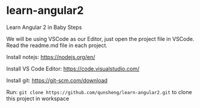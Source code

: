 # learn-angular2
Learn Angular 2 in Baby Steps

We will be using VSCode as our Editor, just open the project file in VSCode. Read the readme.md file in each project.

Install notejs: https://nodejs.org/en/

Install VS Code Editor: https://code.visualstudio.com/

Install git: https://git-scm.com/download

Run: `git clone https://github.com/qunsheng/learn-angular2.git` to clone this project in workspace
